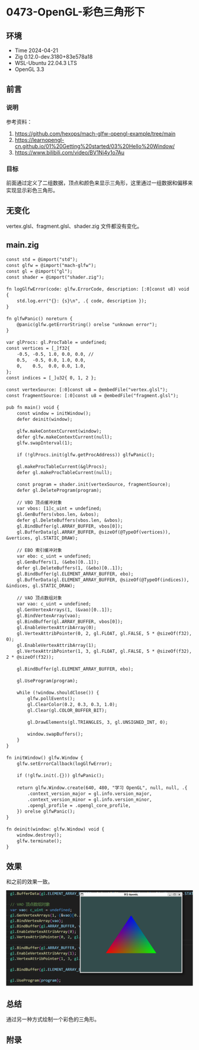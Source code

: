 # 0473-OpenGL-彩色三角形下

## 环境

- Time 2024-04-21
- Zig 0.12.0-dev.3180+83e578a18
- WSL-Ubuntu 22.04.3 LTS
- OpenGL 3.3

## 前言

### 说明

参考资料：

1. <https://github.com/hexops/mach-glfw-opengl-example/tree/main>
2. <https://learnopengl-cn.github.io/01%20Getting%20started/03%20Hello%20Window/>
3. <https://www.bilibili.com/video/BV1Ni4y1o7Au>

### 目标

前面通过定义了二组数据，顶点和颜色来显示三角形，这里通过一组数据和偏移来实现显示彩色三角形。

## 无变化

vertex.glsl、fragment.glsl、shader.zig 文件都没有变化。

## main.zig

```zig
const std = @import("std");
const glfw = @import("mach-glfw");
const gl = @import("gl");
const shader = @import("shader.zig");

fn logGlfwError(code: glfw.ErrorCode, description: [:0]const u8) void {
    std.log.err("{}: {s}\n", .{ code, description });
}

fn glfwPanic() noreturn {
    @panic(glfw.getErrorString() orelse "unknown error");
}

var glProcs: gl.ProcTable = undefined;
const vertices = [_]f32{
    -0.5, -0.5, 1.0, 0.0, 0.0, //
    0.5,  -0.5, 0.0, 1.0, 0.0,
    0,    0.5,  0.0, 0.0, 1.0,
};
const indices = [_]u32{ 0, 1, 2 };

const vertexSource: [:0]const u8 = @embedFile("vertex.glsl");
const fragmentSource: [:0]const u8 = @embedFile("fragment.glsl");

pub fn main() void {
    const window = initWindow();
    defer deinit(window);

    glfw.makeContextCurrent(window);
    defer glfw.makeContextCurrent(null);
    glfw.swapInterval(1);

    if (!glProcs.init(glfw.getProcAddress)) glfwPanic();

    gl.makeProcTableCurrent(&glProcs);
    defer gl.makeProcTableCurrent(null);

    const program = shader.init(vertexSource, fragmentSource);
    defer gl.DeleteProgram(program);

    // VBO 顶点缓冲对象
    var vbos: [1]c_uint = undefined;
    gl.GenBuffers(vbos.len, &vbos);
    defer gl.DeleteBuffers(vbos.len, &vbos);
    gl.BindBuffer(gl.ARRAY_BUFFER, vbos[0]);
    gl.BufferData(gl.ARRAY_BUFFER, @sizeOf(@TypeOf(vertices)), &vertices, gl.STATIC_DRAW);

    // EBO 索引缓冲对象
    var ebo: c_uint = undefined;
    gl.GenBuffers(1, (&ebo)[0..1]);
    defer gl.DeleteBuffers(1, (&ebo)[0..1]);
    gl.BindBuffer(gl.ELEMENT_ARRAY_BUFFER, ebo);
    gl.BufferData(gl.ELEMENT_ARRAY_BUFFER, @sizeOf(@TypeOf(indices)), &indices, gl.STATIC_DRAW);

    // VAO 顶点数组对象
    var vao: c_uint = undefined;
    gl.GenVertexArrays(1, (&vao)[0..1]);
    gl.BindVertexArray(vao);
    gl.BindBuffer(gl.ARRAY_BUFFER, vbos[0]);
    gl.EnableVertexAttribArray(0);
    gl.VertexAttribPointer(0, 2, gl.FLOAT, gl.FALSE, 5 * @sizeOf(f32), 0);
    gl.EnableVertexAttribArray(1);
    gl.VertexAttribPointer(1, 3, gl.FLOAT, gl.FALSE, 5 * @sizeOf(f32), 2 * @sizeOf(f32));

    gl.BindBuffer(gl.ELEMENT_ARRAY_BUFFER, ebo);

    gl.UseProgram(program);

    while (!window.shouldClose()) {
        glfw.pollEvents();
        gl.ClearColor(0.2, 0.3, 0.3, 1.0);
        gl.Clear(gl.COLOR_BUFFER_BIT);

        gl.DrawElements(gl.TRIANGLES, 3, gl.UNSIGNED_INT, 0);

        window.swapBuffers();
    }
}

fn initWindow() glfw.Window {
    glfw.setErrorCallback(logGlfwError);

    if (!glfw.init(.{})) glfwPanic();

    return glfw.Window.create(640, 480, "学习 OpenGL", null, null, .{
        .context_version_major = gl.info.version_major,
        .context_version_minor = gl.info.version_minor,
        .opengl_profile = .opengl_core_profile,
    }) orelse glfwPanic();
}

fn deinit(window: glfw.Window) void {
    window.destroy();
    glfw.terminate();
}
```

## 效果

和之前的效果一致。

![彩色三角形][1]

## 总结

通过另一种方式绘制一个彩色的三角形。

[1]: images/opengl04.png

## 附录
